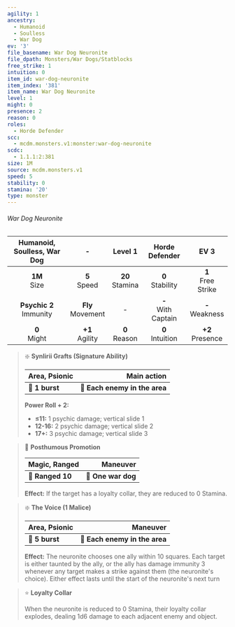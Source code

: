 ```yaml
---
agility: 1
ancestry:
  - Humanoid
  - Soulless
  - War Dog
ev: '3'
file_basename: War Dog Neuronite
file_dpath: Monsters/War Dogs/Statblocks
free_strike: 1
intuition: 0
item_id: war-dog-neuronite
item_index: '381'
item_name: War Dog Neuronite
level: 1
might: 0
presence: 2
reason: 0
roles:
  - Horde Defender
scc:
  - mcdm.monsters.v1:monster:war-dog-neuronite
scdc:
  - 1.1.1:2:381
size: 1M
source: mcdm.monsters.v1
speed: 5
stability: 0
stamina: '20'
type: monster
---
```


###### War Dog Neuronite

| Humanoid, Soulless, War Dog |           -           |       Level 1       |     Horde Defender      |          EV 3          |
| :-------------------------: | :-------------------: | :-----------------: | :---------------------: | :--------------------: |
|      **1M**<br/> Size       |   **5**<br/> Speed    | **20**<br/> Stamina |  **0**<br/> Stability   | **1**<br/> Free Strike |
| **Psychic 2**<br/> Immunity | **Fly**<br/> Movement |          -          | **-**<br/> With Captain |  **-**<br/> Weakness   |
|      **0**<br/> Might       |  **+1**<br/> Agility  |  **0**<br/> Reason  |  **0**<br/> Intuition   |  **+2**<br/> Presence  |

<!-- -->
> ❇️ **Synlirii Grafts (Signature Ability)**
>
> | **Area, Psionic** |               **Main action** |
> | ----------------- | ----------------------------: |
> | **📏 1 burst**    | **🎯 Each enemy in the area** |
>
> **Power Roll + 2:**
>
> - **≤11:** 1 psychic damage; vertical slide 1
> - **12-16:** 2 psychic damage; vertical slide 2
> - **17+:** 3 psychic damage; vertical slide 3

<!-- -->
> 🏹 **Posthumous Promotion**
>
> | **Magic, Ranged** |       **Maneuver** |
> | ----------------- | -----------------: |
> | **📏 Ranged 10**  | **🎯 One war dog** |
>
> **Effect:** If the target has a loyalty collar, they are reduced to 0 Stamina.

<!-- -->
> ❇️ **The Voice (1 Malice)**
>
> | **Area, Psionic** |                  **Maneuver** |
> | ----------------- | ----------------------------: |
> | **📏 5 burst**    | **🎯 Each enemy in the area** |
>
> **Effect:** The neuronite chooses one ally within 10 squares. Each target is either taunted by the ally, or the ally has damage immunity 3 whenever any target makes a strike against them (the neuronite's choice). Either effect lasts until the start of the neuronite's next turn

<!-- -->
> ⭐️ **Loyalty Collar**
>
> When the neuronite is reduced to 0 Stamina, their loyalty collar explodes, dealing 1d6 damage to each adjacent enemy and object.

